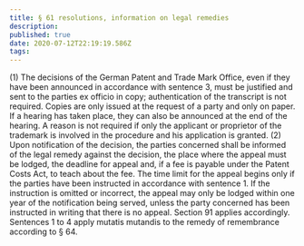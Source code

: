 ```yaml
---
title: § 61 resolutions, information on legal remedies
description: 
published: true
date: 2020-07-12T22:19:19.586Z
tags: 
---
```


(1) The decisions of the German Patent and Trade Mark Office, even if they have been announced in accordance with sentence 3, must be justified and sent to the parties ex officio in copy; authentication of the transcript is not required. Copies are only issued at the request of a party and only on paper. If a hearing has taken place, they can also be announced at the end of the hearing. A reason is not required if only the applicant or proprietor of the trademark is involved in the procedure and his application is granted.
(2) Upon notification of the decision, the parties concerned shall be informed of the legal remedy against the decision, the place where the appeal must be lodged, the deadline for appeal and, if a fee is payable under the Patent Costs Act, to teach about the fee. The time limit for the appeal begins only if the parties have been instructed in accordance with sentence 1. If the instruction is omitted or incorrect, the appeal may only be lodged within one year of the notification being served, unless the party concerned has been instructed in writing that there is no appeal. Section 91 applies accordingly. Sentences 1 to 4 apply mutatis mutandis to the remedy of remembrance according to § 64.